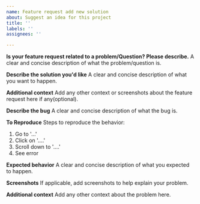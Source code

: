 ```yaml
---
name: Feature request add new solution 
about: Suggest an idea for this project
title: ''
labels: ''
assignees: ''

---
```


**Is your feature request related to a problem/Question? Please describe.**
A clear and concise description of what the problem/question is.

**Describe the solution you'd like**
A clear and concise description of what you want to happen.

**Additional context**
Add any other context or screenshots about the feature request here if any(optional).

**Describe the bug**
A clear and concise description of what the bug is.

**To Reproduce**
Steps to reproduce the behavior:
1. Go to '...'
2. Click on '....'
3. Scroll down to '....'
4. See error

**Expected behavior**
A clear and concise description of what you expected to happen.

**Screenshots**
If applicable, add screenshots to help explain your problem.


**Additional context**
Add any other context about the problem here.

